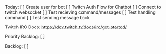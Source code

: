 Today:
[ ] Create user for bot
[ ] Twitch Auth Flow for Chatbot
[ ] Connect to twitch websocket
[ ] Test recieving command/messages
[ ] Test handling command
[ ] Test sending message back

Twitch IRC Docs:
https://dev.twitch.tv/docs/irc/get-started/

Priority Backlog:
[ ]

Backlog:
[ ]

